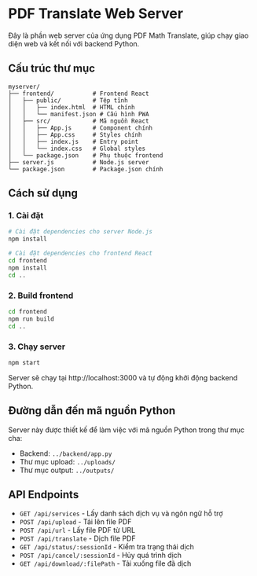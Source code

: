 # PDF Translate Web Server

Đây là phần web server của ứng dụng PDF Math Translate, giúp chạy giao diện web và kết nối với backend Python.

## Cấu trúc thư mục

```
myserver/
├── frontend/           # Frontend React
│   ├── public/         # Tệp tĩnh
│   │   ├── index.html  # HTML chính
│   │   └── manifest.json # Cấu hình PWA
│   ├── src/            # Mã nguồn React
│   │   ├── App.js      # Component chính
│   │   ├── App.css     # Styles chính
│   │   ├── index.js    # Entry point
│   │   └── index.css   # Global styles
│   └── package.json    # Phụ thuộc frontend
├── server.js           # Node.js server
└── package.json        # Package.json chính
```

## Cách sử dụng

### 1. Cài đặt

```bash
# Cài đặt dependencies cho server Node.js
npm install

# Cài đặt dependencies cho frontend React
cd frontend
npm install
cd ..
```

### 2. Build frontend

```bash
cd frontend
npm run build
cd ..
```

### 3. Chạy server

```bash
npm start
```

Server sẽ chạy tại http://localhost:3000 và tự động khởi động backend Python.

## Đường dẫn đến mã nguồn Python

Server này được thiết kế để làm việc với mã nguồn Python trong thư mục cha:

- Backend: `../backend/app.py`
- Thư mục upload: `../uploads/`
- Thư mục output: `../outputs/`

## API Endpoints

- `GET /api/services` - Lấy danh sách dịch vụ và ngôn ngữ hỗ trợ
- `POST /api/upload` - Tải lên file PDF
- `POST /api/url` - Lấy file PDF từ URL
- `POST /api/translate` - Dịch file PDF
- `GET /api/status/:sessionId` - Kiểm tra trạng thái dịch
- `POST /api/cancel/:sessionId` - Hủy quá trình dịch
- `GET /api/download/:filePath` - Tải xuống file đã dịch 